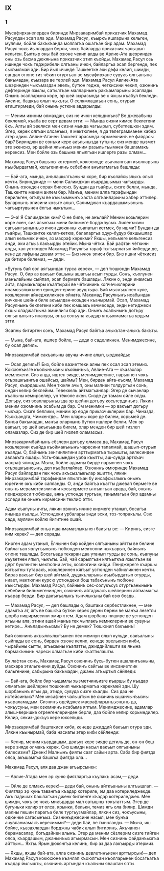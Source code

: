 ## IX

### 1

Мусафирханелерден биринде Мирзакаримбай приказчик Махамад Расулдан эсап ала эди.
Махамад Расул, къыркъ яшларына кельген, муляим, бойле бакъкъанда моллагъа ошагъан бир адам.
Махамад Расул чокъ йыллардан берли, чокъ байларда приказчик чалышып кельген.
Былтыр оны бай озюне чекип алды ве Авлие-Ата шеэринден оны озь басма дюкянына приказчик этип къойды.
Махамад Расул озь ишинде чокъ теджрибели олгъаны ичюн, байларгъа эсап бергенде, пек сыкъылмай эди.
Бир йыл ичинде Ташкентке эки дефа келип, шимди, сандал огюне тиз чёкип отургъан ве мусафирхане сувукъ олгъанына бакъмадан, къызара ве терлей эди.
Махамад Расул Авлие-Ата шеэринден чыкъмаздан эвель, бутюн гедже, четкисини чекип, озюнинъ дефтеринде язылы, сатылгъан малларнынъ ракъамларыны эсаплады.
Онынъ эсапларына коре, эр шей сырасында ве о яхшы къабул бекледи.
Аксине, башкъа олып чыкъты.
О селямлашкъан сонъ, отурып етиштирмеди, бай онынъ устюне авдарылды:

— Меним изиним олмаздан, сиз не ичюн кельдинъиз?
Ве джевабыны беклемей, къаба ве серт девам этти:
— Мында сизни кимсе беклегени ёкъ.
Алты ай эвелиси мен сизни мында чагъырып, субетлешкен эдим.
Эгер, керек олгъан олсанъыз, я мектюпнен, я да телеграмманен хабер этер эдим.
Авлие-Атанен Ташкент арасында юрьмекнинъ не файдасы бар?
Биринджи ве сонъки кере акълынызда тутынъ: сиз менде хызмет эте экенсиз, эр шейни ялынъыз меним разылыгъымнен башламакъ керексиз.
Мен бойле озь башына япылгъан ишлерге разы олмам...

Махамад Расул башыны котермей, кокюсинде къачлангъан къолларыны къыбырдатмай, кельгенининъ себебини анълатмагъа башлады:

— Бай-ата, мында, анълашылгъанына коре, бир къолайсызлыкъ олып кечти.
Биринджиде — мени Салимджан къардашымыз чагъырды.
Онынъ озюнден сорая билесиз.
Бундан да гъайры, сизге белли, мында, Ташкентте меним аилем бар.
Манъа, меним алла тарафындан берильген, огълум ве къызымнынъ хаста олгъанларыны хабер эттилер.
Буларнынъ эписини козьге алып, Салимджан къардашымызнынь чагъыртувынен ёлгъа чыкътым...

— Э-э!
Я Салимджан ким?
О не биле, не анълай?
Меним козьлерим коре экен, сиз ялынъыз мени бильмеге борджлусыз.
Аиленъизни сагъынгъанынъыз ичюн дюкянны къапатып кетмек, бу ишми?
Бундан да гъайры, Ташкентке келип-кетюв, балаларгъа одур-будур бахшышлар алып кельмек ичюн, аз масраф керекми?
Яхшы, кельмеге кельгенсиз энди, эки агъыз лакъырды этейик.
Мына чётки.
Бай рафтан чёткини алды, хал устюнден Махамад Расулгъа тараф тыгъырлатып йиберди де, кене де лафыны девам этти:
— Биз ичюн эписи бир.
Биз ишни чёткисиз де битире билемиз, — деди.

«Бугунь бай сол аягъындан турса керек», — деп тюшюнди Махамад Расул.
О, бир аз вакъыт башыны ашагъы асып турды.
Сонъ, къолунен манълайыны сыйпап, эсап бермеге башлады.
Лякин о, энди инамсыз айта, пармакълары къалтырай ве чёткининъ копчечиклерини инамсызлыкънен еринден-ерине авуштыра.
Бай мыскъылнен куле, козьлерини айнеджиликнен ойната.
Махамад Расулнынъ исабындан кичкене шейни биле акъылдан-козьден къачырмай.
Эсап, Махамад Расулнынъ беклегени киби пек юмшакъ кечмеседе, энди нетиджеси яхшы оладжагъына эминлиги бар эди.
Онынъ эсапынынъ догъру олгъанынынъ инанувы, онъа сонъуна къадар янъылмамагъа ярдым этти.

Эсапны битирген сонъ, Махамад Расул байгъа ачыкътан-ачыкъ бакъты.

— Мына, бай-ата, ишлер бойле, — деди о саделикнен.
Менимджесине, бу осал дегиль.

Мирзакаримбай сакъалыны авучы ичине алып, ырджайды:

— Осал дегиль!?
Биз, бойле вазиеттеки алны пек осал эсап этемиз.
Коксюнъизге къолынъызны къойынъыз, Авлие-Ата — къазахлар мемлекети.
Сиз анда, иштен зияде, менимджесине, нарыннен чокъ огърашкъангъа ошайсыз, шаймы?
Мен, бирден айта-къоям, Махамад Расул, къардашым.
Мен тюкян ачып, оны малнен толдургъан сонъ, ондан келир беклейим.
Тевеккель айтмагъанлар: Эгер де сычанлар къапыны кемирселер, ун тёкюле экен.
Сизде де тамам ойле олды.
Догъру, сиз эсапларынъызда эр шейни догъру косьтердинъиз.
Лякин меним озюмнинъ эсабым да бар.
Эм менимки — эр вакъыт догъру чыкъар.
Сизге беллики, меним эр ерде приказчиклерим бар.
Чиназда, Къокъандта, Чимкентде...
Мен оларны коре де билем, корьмей де.
Бунъа бакъмадан, манъа оларнынъ бутюн ишлери белли.
Мен эр вакъыт, эр шей акъкъында билем, олар менден бир шей гизлеп оламазлар.
Сиз де бир шей гизлеп оламазсыз.

Мирзакаримбайнынъ сёзлери догъру олмаса да, Махамад Расул козьлерини къайда къоймакънынъ чаресини тапалмай, шашып-отурып къалды.
О, байнынъ зенгинлигини арттырмагъа тырышты, аилесинден авлакъта яшады.
Усть-башындан урба къытты, аш-сувда арткъач масраф япмады.
Мына, бойле адамны бирде нарыннен чокъ огърашкъансынъ, деп къабатлайлар.
Озюнинъ омюринде Махамад Расул байлардан пек чокъ акъсызлыкълар эшитти, лякин Мирзакаримбай тарафындан япылгъан бу инсафсызлыкъ онынъ юрегине окъ киби сапланды.
О, энди байгъа къатты джевап бермеге ве онынъ мераметсизлигини косьтермеге ынтылгъан арада, бай, онынъ пенджереси тюбюнде, аякъ устюнде тургъан, танымагъан бир адамны эследи ве онынъ кирмесини теклиф этти.

Адам къапуны ачты, лякин эвнинъ ичине кирмеге утанып, босагъа янында къалды.
Устюндеки урбалары энди эски, тоз-топракълы.
Озю саде, муляим койлю йигитине ошай.

Мирзакаримбай онъа ишанмамазлыкънен бакъты ве:
— Киринъ, сизге ким керек? — деп сорады.

Кирген адам утанып, Ёлчынен бир койден олгъаныны айтты ве белине байлагъан явлугъынынъ тюбюнден мектюпни чыкъарып, байнынъ огюне ташлады.
Босагъада текаран даа утанып турды ве сонъ, къапуны къуветнен япып, чыкъты.
Бай, чай сарылгъан кягъыткъа язылгъан ве дёрт букленген мектюпни ачты, козлюгини кийди.
Пенджереге къаршы кягъытны тутаракъ, козьлеринен кягъыт устюнден чабикликнен кечти.
Бираз вакъыт бир шей айтмай, дудакъларыны къыбырдатып отурды, ниает, мектюпни курсю устюндеки бош табакънынъ тюбюне къыстырды.
Махамад Расул, байнынъ сес-солукъсуз отургъанынынъ себебини бильмегенинден, озюнинъ айтаджакъ шейлерини айтмамагъа къарар берди.
Бир дакъкъалыкъ тынчлыкъны бай озю бозды.

— Махамад Расул, — деп башлады о, баштаки сербестликнен, — мен адамгъа эт, ягъ ве башкъа бутюн керек дерни берем ве манъа лезетли шорба пиширмесини эмир этем.
Адам шорбаны пишире ве устюнден ягъыны ала, этини ашай манъа тек чыплакъ кемиклерини ве сувуны кетире...
Анъладынъызмы?
Бу не демек?
Тюшюнип бакъынъ!

Бай озюнинъ акъыллылыгъынен пек мемнун олып кульди, сакъалыны сыйпады ве сонъ, бирден озюне келип, кенеде эвелькиси киби, чырайыны сытты, агъызыны къапатты, джиддийлешти ве янына бармакънынъ чареси олмагъан киби къаттылашты.

Бу лафтан сонъ, Махамад Расул озюнинъ бусь-бутюн ашалангъаныны, масхара этильгенини дуйды.
Озюнинъ сайгъы ве инсаниетлик бильгенине, сабырына бакъмадан, джаны агъыртып сёйледи:

— Бай-ата, бойле бир чыдамлы хызметчинъизге къаршы бу къадар олмагъан шейлерни тюшюнип чыкъармагъа керекмей эди.
Шу шорбанынъ ягъы да, этиде, сувуда сизге къалды.
Сиз даа не истейсинъиз?
Мен инсафнен чалыштым ве сизнинь ышанчынъызны къараламадым.
Сизнинъ одейджек масрафларынъызнынъ да, чокъусуны, мен озюмнинъ исабыма яптым.
Менимджесине, адамлар алыш-веришке огренгенлеринден берли, даа бойле келир корьмедилер.
Келир, секиз-докъуз кере юксельди.

Мирзакаримбай баштакиси киби, кенеде джиддий бакъып отура эди.
Лякин къычырмай, баба насиаты этер киби сёйленди:

— Келир, меним къардашым, докъуз кере зияде дегиль де, он-он беш кере зияде олмакъ керек.
Сиз шимди насыл вакъыт олгъаныны билесизми?
Дженк!
Малнынъ фияты саат сайын арта.
Саба бир фиятда олса, акъшамгъа башкъа фиятда ола...

Махамад Расул, аля даа джан агъырсынен:

— Авлие-Атада мен эр куню фиятларгъа къулакъ асам,— деди.

— Ойле де олмакъ керек!— деди бай, онынъ айткъаныны алгъышлап.
— Фиятлар эр кунь тавангъа къадар котериле, эм даа котериледжекде.
Акъ падишах башлагъан дженк биткенге къадар котериледжек.
Мен шимди, чокъ ве чокъ микъдарда мал сатышны токътаттым.
Эгер де бугуньки келир эт олса, ярынки, бельки, темиз ягъ ола билир.
Шимди малны пешин парагъа биле тургъузмайлар, лякин сиз, чокъусыны, одюнчке сатасынъыз.
Сизнинъджесине насыл, мен бунъа ачувланмамакъ керекимми?— деди бай, ве тынчланды.
— Мына, иш бойле, къазахлардан борджны чабик алып битиринъ.
Акъчанен берамасалар, богъдайнен алынъ.
Эгер де меним сёзлерим сизге тийген олса, къардашым, джанынъыз агъырмасын.
Мен сизнинь файданъызгъа айттым...
Яхты.
Ярын дюкянгъа келинъ, бир аз даа лакъырды этермиз.

— Яхшы, яхшы бай-ата, алла сизнинъ девлетинъизни арттырсын!— деп Махамад Расул кокюсюне къачлап къоюлгъан къолларынен босагъагъа къадар йылышты, озюнинъ артындан къапыны яваштан япты.
